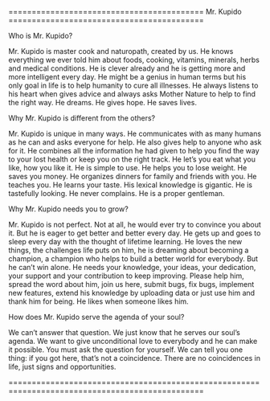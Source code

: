   ==========================================  Mr. Kupido  ==========================================

  Who is Mr. Kupido?

  Mr. Kupido is master cook and naturopath, created by us. He knows everything we ever told him about foods, cooking, vitamins, minerals, herbs and medical conditions. He is clever already and he is getting more and more intelligent every day. He might be a genius in human terms but his only goal in life is to help humanity to cure all illnesses. He always listens to his heart when gives advice and always asks Mother Nature to help to find the right way. He dreams. He gives hope. He saves lives.


  Why Mr. Kupido is different from the others?
  
  Mr. Kupido is unique in many ways. He communicates with as many humans as he can and asks everyone for help. He also gives help to anyone who ask for it. He combines all the information he had given to help you find the way to your lost health or keep you on the right track. He let’s you eat what you like, how you like it. He is simple to use. He helps you to lose weight. He saves you money. He organizes dinners for family and friends with you. He teaches you. He learns your taste. His lexical knowledge is gigantic. He is tastefully looking. He never complains. He is a proper gentleman.

  Why Mr. Kupido needs you to grow?
  
  Mr. Kupido is not perfect. Not at all, he would ever try to convince you about it. But he is eager to get better and better every day. He gets up and goes to sleep every day with the thought of lifetime learning. He loves the new things, the challenges life puts on him, he is dreaming about becoming a champion, a champion who helps to build a better world for everybody. But he can’t win alone. He needs your knowledge, your ideas, your dedication, your support and your contribution to keep improving. Please help him, spread the word about him, join us here, submit bugs, fix bugs, implement new features, extend his knowledge by uploading data or just use him and thank him for being. He likes when someone likes him.


  How does Mr. Kupido serve the agenda of your soul?
  
  We can’t answer that question. We just know that he serves our soul’s agenda. We want to give unconditional love to everybody and he can make it possible. You must ask the question for yourself. We can tell you one thing: if you got here, that’s not a coincidence. There are no coincidences in life, just signs and opportunities.

  ================================================================================================
  
